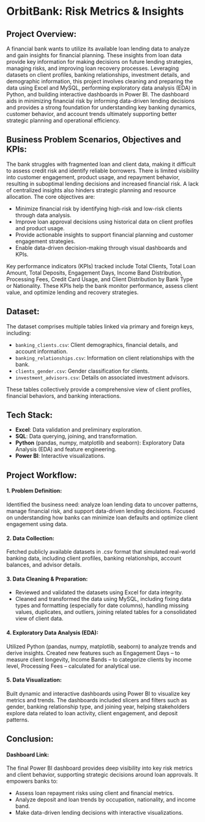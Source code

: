 # OrbitBank: Risk Metrics & Insights

## Project Overview:
A financial bank wants to utilize its available loan lending data to analyze and gain insights for financial planning. These insights from loan data provide key information for making decisions on future lending strategies, managing risks, and improving loan recovery processes. Leveraging datasets on client profiles, banking relationships, investment details, and demographic information, this project involves cleaning and preparing the data using Excel and MySQL, performing exploratory data analysis (EDA) in Python, and building interactive dashboards in Power BI. The dashboard aids in minimizing financial risk by informing data-driven lending decisions and provides a strong foundation for understanding key banking dynamics, customer behavior, and account trends ultimately supporting better strategic planning and operational efficiency.


## Business Problem Scenarios, Objectives and KPIs:
The bank struggles with fragmented loan and client data, making it difficult to assess credit risk and identify reliable borrowers. There is limited visibility into customer engagement, product usage, and repayment behavior, resulting in suboptimal lending decisions and increased financial risk. A lack of centralized insights also hinders strategic planning and resource allocation. The core objectives are:

  - Minimize financial risk by identifying high-risk and low-risk clients through data analysis.
  - Improve loan approval decisions using historical data on client profiles and product usage.
  - Provide actionable insights to support financial planning and customer engagement strategies.
  - Enable data-driven decision-making through visual dashboards and KPIs.
    
Key performance indicators (KPIs) tracked include Total Clients, Total Loan Amount, Total Deposits, Engagement Days, Income Band Distribution, Processing Fees, Credit Card Usage, and Client Distribution by Bank Type or Nationality. These KPIs help the bank monitor performance, assess client value, and optimize lending and recovery strategies.


## Dataset:
The dataset comprises multiple tables linked via primary and foreign keys, including:
   - `banking_clients.csv`: Client demographics, financial details, and account information.
   - `banking_relationships.csv`: Information on client relationships with the bank.
   - `clients_gender.csv`: Gender classification for clients.
   - `investment_advisors.csv`: Details on associated investment advisors.

These tables collectively provide a comprehensive view of client profiles, financial behaviors, and banking interactions.


## Tech Stack:
- **Excel**: Data validation and preliminary exploration.
- **SQL**: Data querying, joining, and transformation.
- **Python** (pandas, numpy, matplotlib and seaborn): Exploratory Data Analysis (EDA) and feature engineering.
- **Power BI**: Interactive visualizations.


## Project Workflow:

#### 1. Problem Definition: 
Identified the business need: analyze loan lending data to uncover patterns, manage financial risk, and support data-driven lending decisions. Focused on understanding how banks can minimize loan defaults and optimize client engagement using data.

#### 2. Data Collection: 
Fetched publicly available datasets in .csv format that simulated real-world banking data, including client profiles, banking relationships, account balances, and advisor details.

#### 3. Data Cleaning & Preparation:

  - Reviewed and validated the datasets using Excel for data integrity.
  - Cleaned and transformed the data using MySQL, including fixing data types and formatting (especially for date columns), handling missing values, duplicates, and outliers, joining related tables for a consolidated view of client data.

#### 4. Exploratory Data Analysis (EDA):
Utilized Python (pandas, numpy, matplotlib, seaborn) to analyze trends and derive insights. Created new features such as Engagement Days – to measure client longevity, Income Bands – to categorize clients by income level, Processing Fees – calculated for analytical use.

#### 5. Data Visualization:
Built dynamic and interactive dashboards using Power BI to visualize key metrics and trends. The dashboards included slicers and filters such as gender, banking relationship type, and joining year, helping stakeholders explore data related to loan activity, client engagement, and deposit patterns.


## Conclusion: 

#### Dashboard Link: 

The final Power BI dashboard provides deep visibility into key risk metrics and client behavior, supporting strategic decisions around loan approvals. It empowers banks to:
  - Assess loan repayment risks using client and financial metrics.
  - Analyze deposit and loan trends by occupation, nationality, and income band.
  - Make data-driven lending decisions with interactive visualizations.
